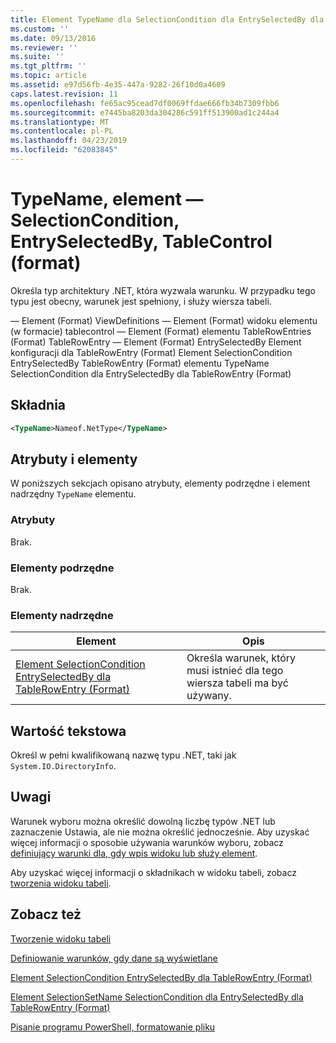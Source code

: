 ```yaml
---
title: Element TypeName dla SelectionCondition dla EntrySelectedBy dla tablecontrol — (w formacie) | Dokumentacja firmy Microsoft
ms.custom: ''
ms.date: 09/13/2016
ms.reviewer: ''
ms.suite: ''
ms.tgt_pltfrm: ''
ms.topic: article
ms.assetid: e97d56fb-4e35-447a-9282-26f10d0a4609
caps.latest.revision: 11
ms.openlocfilehash: fe65ac95cead7df0069ffdae666fb34b7309fbb6
ms.sourcegitcommit: e7445ba8203da304286c591ff513900ad1c244a4
ms.translationtype: MT
ms.contentlocale: pl-PL
ms.lasthandoff: 04/23/2019
ms.locfileid: "62083845"
---
```

# <a name="typename-element-for-selectioncondition-for-entryselectedby-for-tablecontrol-format"></a>TypeName, element — SelectionCondition, EntrySelectedBy, TableControl (format)

Określa typ architektury .NET, która wyzwala warunku. W przypadku tego typu jest obecny, warunek jest spełniony, i służy wiersza tabeli.

— Element (Format) ViewDefinitions — Element (Format) widoku elementu (w formacie) tablecontrol — Element (Format) elementu TableRowEntries (Format) TableRowEntry — Element (Format) EntrySelectedBy Element konfiguracji dla TableRowEntry (Format) Element SelectionCondition EntrySelectedBy TableRowEntry (Format) elementu TypeName SelectionCondition dla EntrySelectedBy dla TableRowEntry (Format)

## <a name="syntax"></a>Składnia

```xml
<TypeName>Nameof.NetType</TypeName>
```

## <a name="attributes-and-elements"></a>Atrybuty i elementy

W poniższych sekcjach opisano atrybuty, elementy podrzędne i element nadrzędny `TypeName` elementu.

### <a name="attributes"></a>Atrybuty

Brak.

### <a name="child-elements"></a>Elementy podrzędne

Brak.

### <a name="parent-elements"></a>Elementy nadrzędne

|Element|Opis|
|-------------|-----------------|
|[Element SelectionCondition EntrySelectedBy dla TableRowEntry (Format)](./selectioncondition-element-for-entryselectedby-for-tablecontrol-format.md)|Określa warunek, który musi istnieć dla tego wiersza tabeli ma być używany.|

## <a name="text-value"></a>Wartość tekstowa

Określ w pełni kwalifikowaną nazwę typu .NET, taki jak `System.IO.DirectoryInfo`.

## <a name="remarks"></a>Uwagi

Warunek wyboru można określić dowolną liczbę typów .NET lub zaznaczenie Ustawia, ale nie można określić jednocześnie. Aby uzyskać więcej informacji o sposobie używania warunków wyboru, zobacz [definiujący warunki dla, gdy wpis widoku lub służy element](./defining-conditions-for-displaying-data.md).

Aby uzyskać więcej informacji o składnikach w widoku tabeli, zobacz [tworzenia widoku tabeli](./creating-a-table-view.md).

## <a name="see-also"></a>Zobacz też

[Tworzenie widoku tabeli](./creating-a-table-view.md)

[Definiowanie warunków, gdy dane są wyświetlane](./defining-conditions-for-displaying-data.md)

[Element SelectionCondition EntrySelectedBy dla TableRowEntry (Format)](./selectioncondition-element-for-entryselectedby-for-tablecontrol-format.md)

[Element SelectionSetName SelectionCondition dla EntrySelectedBy dla TableRowEntry (Format)](./selectionsetname-element-for-selectioncondition-for-entryselectedby-for-tablecontrol-format.md)

[Pisanie programu PowerShell, formatowanie pliku](./writing-a-powershell-formatting-file.md)
